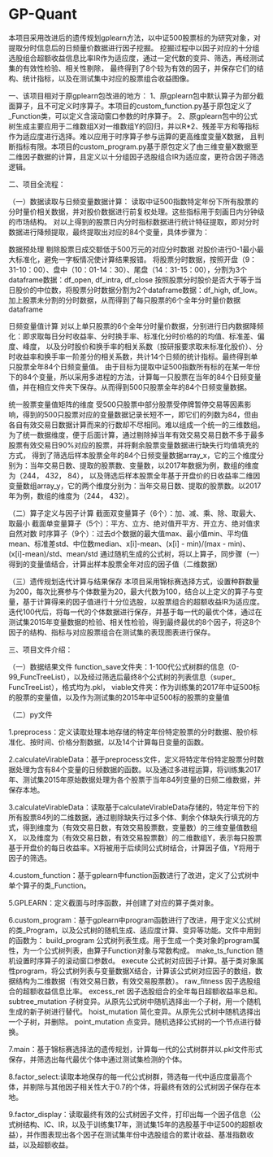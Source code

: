 # GP-Quant
本项目采用改进后的遗传规划gplearn方法，以中证500股票标的为研究对象，对提取分时信息后的日频量价数据进行因子挖掘。
挖掘过程中以因子对应的十分组选股组合超额收益信息比率IR作为适应度，通过一定代数的变异、筛选，再经测试集的有效性检验、相关性剔除，
最终得到了8个较为有效的因子，并保存它们的结构、统计指标，以及在测试集中对应的股票组合收益图像。

一、该项目相对于原gplearn包改进的地方：
1、原gplearn包中默认算子为部分截面算子，且不可定义时序算子。本项目的custom_function.py基于原包定义了_Function类，可以定义含滚动窗口参数的时序算子。
2、原gplearn包中的公式树生成主要应用于二维数组X对一维数组Y的回归，并以R*2、残差平方和等指标作为适应度进行选择。难以应用于时序算子参与运算的更高维度变量X数据，
且判断指标有限。本项目的custom_program.py基于原包定义了由三维变量X数据至二维因子数据的计算，且定义以十分组因子选股组合IR为适应度，更符合因子筛选逻辑。

二、项目全流程：

（一）数据读取与日频变量数据计算：
读取中证500指数特定年份下所有股票的分时量价相关数据，并对股价数据进行前复权处理。这些指标用于刻画日内分钟级的市场结构。
对以上得到的股票日内分时指标数据进行统计特征提取，即对分时数据进行降频提取，最终提取出对应的84个变量，具体步骤为：

数据预处理
剔除股票日成交额低于500万元的对应分时数据
对股价进行0-1最小最大标准化，避免一字板情况使计算结果报错。
将股票分时数据，按照开盘（9：31-10：00）、盘中（10：01-14：30）、尾盘（14：31-15：00），分割为3个dataframe数据：df_open, df_intra, df_close
按照股票分时股价是否大于等于当日股价的中位数，将股票分时数据分割为2个dataframe数据：df_high, df_low。
加上股票未分割的分时数据，从而得到了每只股票的6个全年分时量价数据dataframe

日频变量值计算
对以上单只股票的6个全年分时量价数据，分别进行日内数据降频化：即求取每日分时收益率、分时换手率、标准化分时价格的的均值、标准差、偏度、峰度，
以及分时股价和换手率的相关系数（按研报要求取未标准化股价）、分时收益率和换手率一阶差分的相关系数，共计14个日频的统计指标。最终得到单只股票全年84个日频变量值。
由于目标为提取中证500指数所有标的在某一年份下的84个变量，所以采用多进程的方法，计算每一只股票在当年的84个日频变量值，并在相应文件夹下保存。从而得到500只股票全年的84个日频变量数据。

统一股票变量值矩阵的维度
受500只股票中部分股票受停牌暂停交易等因素影响，得到的500只股票对应的变量数据记录长短不一，即它们的列数为84，但由各自有效交易日数据计算而来的行数却不尽相同。难以组成一个统一的三维数组。
为了统一数据维度，便于后面计算，通过剔除掉当年有效交易交易日数不多于最多股票有效交易日90%对应的股票，并将剩余股票变量数据进行缺失行均值填充的方式，
得到了筛选后样本股票全年的84个日频变量数据array_x，它的三个维度分别为：当年交易日数、提取的股票数、变量数，以2017年数据为例，数组的维度为（244， 432， 84），
以及筛选后样本股票全年基于开盘价的日收益率二维因变量数组array_y，它的两个维度分别为：当年交易日数、提取的股票数。以2017年为例，数组的维度为（244， 432）。

（二）算子定义与因子计算
截面双变量算子（6个）：加、减、乘、除、取最大、取最小
截面单变量算子（5个）：平方、立方、绝对值开平方、开立方、绝对值求自然对数
时序算子（9个）：过去d个数据的最大值max、最小值min、平均值mean、标准差std、中位数median、x[i]-mean、(x[i] - min)/(max - min)、(x[i]-mean)/std、mean/std
通过随机生成的公式树，将以上算子，同步骤（一）得到的变量值结合，计算出样本股票全年对应的因子值（二维数据）

（三）遗传规划迭代计算与结果保存
本项目采用锦标赛选择方式，设置种群数量为200，每次比赛参与个体数量为20，最大代数为100，结合以上定义的算子与变量，基于计算得来的因子值进行十分位选股，以股票组合的超额收益IR为适应度。
迭代100代后，将每一代的个体数据进行保存，并基于每一代的最优个体，通过在测试集2015年变量数据的检验、相关性检验，得到最终最优的8个因子，将这8个因子的结构、指标与对应股票组合在测试集的表现图表进行保存。


三、项目文件介绍：

（一）数据结果文件
function_save文件夹：1-100代公式树群的信息（0-99_FuncTreeList），以及经过筛选后最终8个公式树的列表信息（super_ FuncTreeList），格式均为.pkl，
viable文件夹：作为训练集的2017年中证500标的股票的变量值，以及作为测试集的2015年中证500标的股票的变量值

（二）py文件

1.preprocess：定义读取处理本地存储的特定年份特定股票的分时数据、股价标准化、按时间、价格分割数据，以及14个计算每日变量的函数。

2.calculateVirableData：基于preprocess文件，定义将特定年份特定股票分时数据处理为含有84个变量的日频数据的函数。以及通过多进程运算，将训练集2017年、测试集2015年原始数据处理为各个股票于当年84列变量的日频二维数据，并保存本地。

3.calculateVirableData：读取基于calculateVirableData存储的，特定年份下的所有股票84列的二维数据，通过剔除缺失行过多个体、剩余个体缺失行填充的方式，得到维度为（有效交易日数，有效交易股票数，变量数）的三维变量值数组X，
以及维度为（有效交易日数，有效交易股票数）的二维数组Y，表示每只股票基于开盘价的每日收益率。X将被用于后续同公式树结合，计算因子值，Y将用于因子的筛选。

4.custom_function：基于gplearn中function函数进行了改进，定义了公式树中单个算子的类_Function。

5.GPLEARN：定义截面与时序函数，并创建了对应的算子类对象。

6.custom_program：基于gplearn中program函数进行了改进，用于定义公式树的类_Program，以及公式树的随机生成、适应度计算、变异等功能。文件中用到的函数为：
build_program 公式树列表生成。用于生成一个类对象的program属性，为一个公式树列表，由算子Function对象与常数构成。
make_ts_function 随机设置时序算子的滚动窗口参数d。
execute 公式树对应因子计算。基于类对象属性program，将公式树列表与变量数据X结合，计算该公式树对应因子的数组，数据结构为二维数据（有效交易日数，有效交易股票数）。
raw_fitness 因子选股组合的超额收益信息比率。
excess_ret 因子选股组合的全年每日超额收益率总和。
subtree_mutation 子树变异。从原先公式树中随机选择出一个子树，用一个随机生成的新子树进行替代。
hoist_mutation 简化变异。从原先公式树中随机选择出一个子树，并删除。
point_mutation 点变异。随机选择公式树的一个节点进行替换。

7.main：基于锦标赛选择法的遗传规划，计算每一代的公式树群并以.pkl文件形式保存，并筛选出每代最优个体中通过测试集检测的个体。

8.factor_select:读取本地保存的每一代公式树群，筛选每一代中适应度最高个体，并剔除与其他因子相关性大于0.7的个体，将最终有效的公式树因子保存在本地。

9.factor_display：读取最终有效的公式树因子文件，打印出每一个因子信息（公式树结构、IC、IR，以及于训练集17年，测试集15年的选股基于中证500的超额收益），并作图表现出各个因子在测试集年份中选股组合的累计收益、基准指数收益，以及超额收益。
